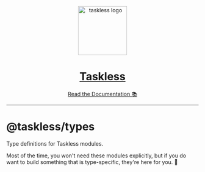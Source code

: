 <!-- Banner -->
<p align="center">
  <a href="https://taskless.io">
    <img alt="taskless logo" height="128" src="https://raw.githubusercontent.com/taskless/taskless/main/.github/resources/taskless.png">
    <h1 align="center">Taskless</h1>
  </a>
</p>

<!-- Docs -->
<p align="center">
  <a aria-label="taskless documentation" href="https://taskless.io/docs">Read the Documentation 📚</a>
</p>

---

# @taskless/types

Type definitions for Taskless modules.

Most of the time, you won't need these modules explicitly, but if you do want to build something that is type-specific, they're here for you. 🎉
